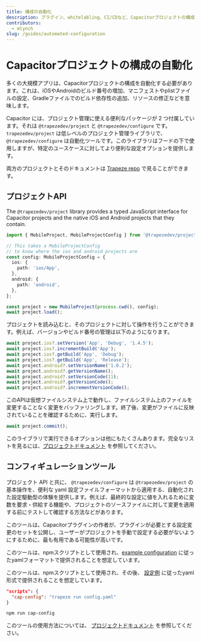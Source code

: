 ```yaml
---
title: 構成の自動化
description: プラグイン、whitelabling、CI/CDなど、Capacitorプロジェクトの構成と管理を自動化します。
contributors:
  - mlynch
slug: /guides/automated-configuration
---
```


# Capacitorプロジェクトの構成の自動化

多くの大規模アプリは、Capacitorプロジェクトの構成を自動化する必要があります。これは、iOSやAndroidのビルド番号の増加、マニフェストやplistファイルの設定、Gradleファイルでのビルド依存性の追加、リソースの修正などを意味します。

Capacitor には、プロジェクト管理に使える便利なパッケージが 2 つ付属しています。それは `@trapezedev/project` と `@trapezedev/configure` です。 `trapezedev/project` は低レベルのプロジェクト管理ライブラリで、 `@trapezedev/configure` は自動化ツールです。このライブラリはフードの下で使用しますが、特定のユースケースに対してより便利な設定オプションを提供します。

両方のプロジェクトとそのドキュメントは [Trapeze repo](https://github.com/ionic-team/trapeze) で見ることができます。

## プロジェクトAPI

The `@trapezedev/project` library provides a typed JavaScript interface for Capacitor projects and the native iOS and Android projects that they contain.

```typescript
import { MobileProject, MobileProjectConfig } from '@trapezedev/project';

// This takes a MobileProjectConfig
// to know where the ios and android projects are
const config: MobileProjectConfig = {
  ios: {
    path: 'ios/App',
  },
  android: {
    path: 'android',
  },
};

const project = new MobileProject(process.cwd(), config);
await project.load();
```

プロジェクトを読み込むと、そのプロジェクトに対して操作を行うことができます。例えば、バージョンやビルド番号の管理は以下のようになります。

```typescript
await project.ios?.setVersion('App', 'Debug', '1.4.5');
await project.ios?.incrementBuild('App');
await project.ios?.getBuild('App', 'Debug');
await project.ios?.getBuild('App', 'Release');
await project.android?.setVersionName('1.0.2');
await project.android?.getVersionName();
await project.android?.setVersionCode(11);
await project.android?.getVersionCode();
await project.android?.incrementVersionCode();
```

このAPIは仮想ファイルシステム上で動作し、ファイルシステム上のファイルを変更することなく変更をバッファリングします。終了後、変更がファイルに反映されていることを確認するために、実行します。

```typescript
await project.commit();
```

このライブラリで実行できるオプションは他にもたくさんあります。完全なリストを見るには、[プロジェクトドキュメント](https://github.com/ionic-team/trapeze) を参照してください。

## コンフィギュレーションツール

プロジェクト API と共に、 `@trapezedev/configure` は `@trapezedev/project` の基本操作を、便利な yaml 設定ファイルフォーマットから適用する、自動化された設定駆動型の体験を提供します。例えば、最終的な設定に値を入れるために変数を要求・供給する機能や、プロジェクトのソースファイルに対して変更を適用する前にテストして確認する方法などがあります。

このツールは、Capacitorプラグインの作者が、プラグインが必要とする設定変更のセットを公開し、ユーザーがプロジェクトを手動で設定する必要がないようにするために、最も有用である可能性が高いです。

このツールは、npmスクリプトとして使用され、[example configuration](https://github.com/ionic-team/capacitor-configure/blob/main/examples/basic.yml) に従ったyamlフォーマットで提供されることを想定しています。

このツールは、npmスクリプトとして使用され、その後、 [設定例](https://github.com/ionic-team/trapeze/blob/main/examples/basic.yml) に従ったyaml形式で提供されることを想定しています。

```json
"scripts": {
  "cap-config": "trapeze run config.yaml"
}
```

```bash
npm run cap-config
```

このツールの使用方法については、 [プロジェクトドキュメント](https://github.com/ionic-team/trapeze) を参照してください。
